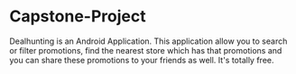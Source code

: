 # Capstone-Project
Dealhunting is an Android Application. This application allow you to search or filter promotions, find the nearest store which has that promotions and you can share these promotions to your friends as well. It's totally free.
